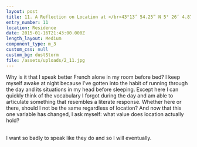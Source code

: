 ```yaml
---
layout: post
title: 11. A Reflection on Location at </br>43°13’ 54.25” N 5° 26’ 4.87”
entry_number: 11
location: Residence
date: 2015-01-16T21:43:00.000Z
length_layout: Medium
component_type: m_3
custom_css: null
custom_bg: dustStorm
file: /assets/uploads/2_11.jpg
---
```

Why is it that I speak better French alone in my room before bed? I keep myself awake at night because I’ve gotten into the habit of running through the day and its situations in my head before sleeping. Except here I can quickly think of the vocabulary I forgot during the day and am able to articulate something that resembles a literate response. Whether here or there, should I not be the same regardless of location? And now that this one variable has changed, I ask myself: what value does location actually hold? 

\
I want so badly to speak like they do and so I will eventually.
